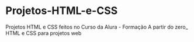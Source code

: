 # Projetos-HTML-e-CSS
Projetos HTML e CSS feitos no Curso da Alura - Formação A partir do zero_ HTML e CSS para projetos web
